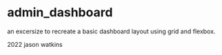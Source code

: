 # admin_dashboard

an excersize to recreate a basic dashboard layout using grid and flexbox.

2022 jason watkins
